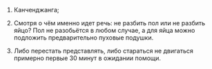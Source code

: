 1) Канченджанга;

2) Смотря о чём именно идет речь: не разбить пол или не разбить яйцо?
Пол не разобьётся в любом случае, а для яйца можно подложить предварительно пуховые подушки.

3) Либо перестать представлять, либо стараться не двигаться примерно первые 30 минут в ожидании помощи.

